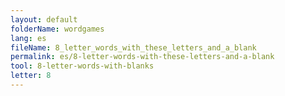 ```yaml
---
layout: default
folderName: wordgames
lang: es
fileName: 8_letter_words_with_these_letters_and_a_blank
permalink: es/8-letter-words-with-these-letters-and-a-blank
tool: 8-letter-words-with-blanks
letter: 8
---
```

